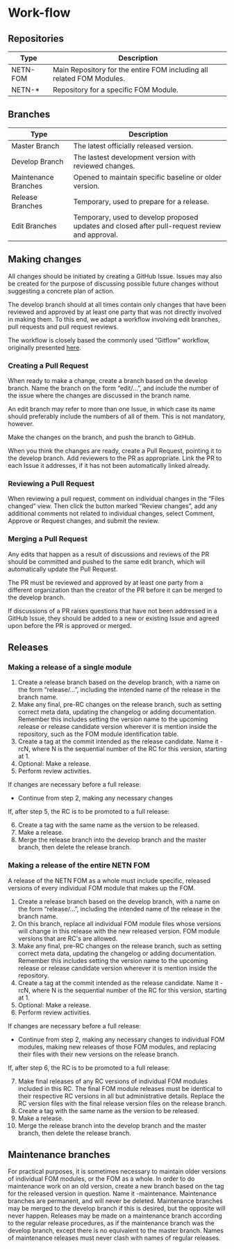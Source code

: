 # Work-flow

## Repositories
| Type | Description |
| ---| ---|
| NETN-FOM  | Main Repository for the entire FOM including all related FOM Modules.|
| NETN-* | Repository for a specific FOM Module.|

## Branches

| Type | Description |
| ---| ---|
| Master Branch |The latest officially released version. |
| Develop Branch |The lastest development version with reviewed changes. |
| Maintenance Branches |Opened to maintain specific baseline or older version. |
| Release Branches |Temporary, used to prepare for a release.|
| Edit Branches |Temporary, used to develop proposed updates and closed after pull-request review and approval.|

## Making changes
All changes should be initiated by creating a GitHub Issue. Issues may also be created for the purpose of discussing possible future changes without suggesting a concrete plan of action.

The develop branch should at all times contain only changes that have been reviewed and approved by at least one party that was not directly involved in making them. To this end, we adapt a workflow involving edit branches, pull requests and pull request reviews.

The workflow is closely based the commonly used “Gitflow” workflow, originally presented [here](https://nvie.com/posts/a-successful-git-branching-model/).

### Creating a Pull Request
When ready to make a change, create a branch based on the develop branch. Name the branch on the form “edit/...”, and include the number of the issue where the changes are discussed in the branch name.

An edit branch may refer to more than one Issue, in which case its name should preferably include the numbers of all of them. This is not mandatory, however.

Make the changes on the branch, and push the branch to GitHub.

When you think the changes are ready, create a Pull Request, pointing it to the develop branch. Add reviewers to the PR as appropriate. Link the PR to each Issue it addresses, if it has not been automatically linked already.

### Reviewing a Pull Request
When reviewing a pull request, comment on individual changes in the “Files changed” view. Then click the button marked “Review changes”, add any additional comments not related to individual changes, select Comment, Approve or Request changes, and submit the review.

### Merging a Pull Request
Any edits that happen as a result of discussions and reviews of the PR should be committed and pushed to the same edit branch, which will automatically update the Pull Request.

The PR must be reviewed and approved by at least one party from a different organization than the creator of the PR before it can be merged to the develop branch.

If discussions of a PR raises questions that have not been addressed in a GitHub Issue, they should be added to a new or existing Issue and agreed upon before the PR is approved or merged.

## Releases
### Making a release of a single module
1. Create a release branch based on the develop branch, with a name on the form “release/...”, including the intended name of the release in the branch name.
2. Make any final, pre-RC changes on the release branch, such as setting correct meta data, updating the changelog or adding documentation. Remember this includes setting the version name to the upcoming release or release candidate version wherever it is mention inside the repository, such as the FOM module identification table.
3. Create a tag at the commit intended as the release candidate. Name it <version-name>-rcN, where N is the sequential number of the RC for this version, starting at 1.
4. Optional: Make a release.
5. Perform review activities.

If changes are necessary before a full release:

* Continue from step 2, making any necessary changes

If, after step 5, the RC is to be promoted to a full release:

6. Create a tag with the same name as the version to be released.
7. Make a release.
8. Merge the release branch into the develop branch and the master branch, then delete the release branch.

### Making a release of the entire NETN FOM
A release of the NETN FOM as a whole must include specific, released versions of every individual FOM module that makes up the FOM.

1. Create a release branch based on the develop branch, with a name on the form “release/...”, including the intended name of the release in the branch name.
2. On this branch, replace all individual FOM module files whose versions will change in this release with the new released version. FOM module versions that are RC's are allowed.
3. Make any final, pre-RC changes on the release branch, such as setting correct meta data, updating the changelog or adding documentation. Remember this includes setting the version name to the upcoming release or release candidate version wherever it is mention inside the repository.
4. Create a tag at the commit intended as the release candidate. Name it <version-name>-rcN, where N is the sequential number of the RC for this version, starting at 1.
5. Optional: Make a release.
6. Perform review activities.

If changes are necessary before a full release:

* Continue from step 2, making any necessary changes to individual FOM modules, making new releases of those FOM modules, and replacing their files with their new versions on the release branch.

If, after step 6, the RC is to be promoted to a full release:

7. Make final releases of any RC versions of individual FOM modules included in this RC. The final FOM module releases must be identical to their respective RC versions in all but administrative details. Replace the RC version files with the final release version files on the release branch.
8. Create a tag with the same name as the version to be released.
9. Make a release.
10. Merge the release branch into the develop branch and the master branch, then delete the release branch.

## Maintenance branches
For practical purposes, it is sometimes necessary to maintain older versions of individual FOM modules, or the FOM as a whole. In order to do maintenance work on an old version, create a new branch based on the tag for the released version in question. Name it <base-version-name>-maintenance. Maintenance branches are permanent, and will never be deleted. Maintenance branches may be merged to the develop branch if this is desired, but the opposite will never happen. Releases may be made on a maintenance branch according to the regular release procedures, as if the maintenance branch was the develop branch, except there is no equivalent to the master branch. Names of maintenance releases must never clash with names of regular releases.